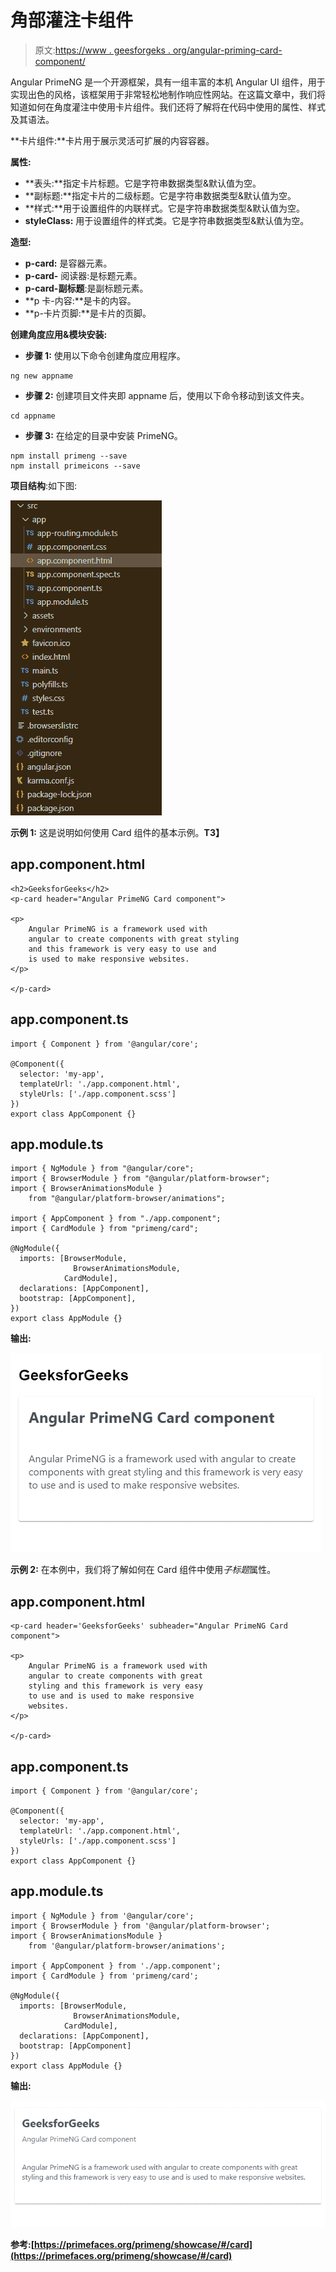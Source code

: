 # 角部灌注卡组件

> 原文:[https://www . geesforgeks . org/angular-priming-card-component/](https://www.geeksforgeeks.org/angular-primeng-card-component/)

Angular PrimeNG 是一个开源框架，具有一组丰富的本机 Angular UI 组件，用于实现出色的风格，该框架用于非常轻松地制作响应性网站。在这篇文章中，我们将知道如何在角度灌注中使用卡片组件。我们还将了解将在代码中使用的属性、样式及其语法。

**卡片组件:**卡片用于展示灵活可扩展的内容容器。

**属性:**

*   **表头:**指定卡片标题。它是字符串数据类型&默认值为空。
*   **副标题:**指定卡片的二级标题。它是字符串数据类型&默认值为空。
*   **样式:**用于设置组件的内联样式。它是字符串数据类型&默认值为空。
*   **styleClass:** 用于设置组件的样式类。它是字符串数据类型&默认值为空。

**造型:**

*   **p-card:** 是容器元素。
*   **p-card-** 阅读器:是标题元素。
*   **p-card-副标题**:是副标题元素。
*   **p 卡-内容:**是卡的内容。
*   **p-卡片页脚:**是卡片的页脚。

**创建角度应用&模块安装:**

*   **步骤 1:** 使用以下命令创建角度应用程序。

```
ng new appname
```

*   **步骤 2:** 创建项目文件夹即 appname 后，使用以下命令移动到该文件夹。

```
cd appname
```

*   **步骤 3:** 在给定的目录中安装 PrimeNG。

```
npm install primeng --save
npm install primeicons --save
```

**项目结构**:如下图:

![](img/6e2ac1499ceea2e58d3439c1f9f0d39a.png)

**示例 1:** 这是说明如何使用 Card 组件的基本示例。**T3】**

## app.component.html

```
<h2>GeeksforGeeks</h2>
<p-card header="Angular PrimeNG Card component">

<p>
    Angular PrimeNG is a framework used with
    angular to create components with great styling
    and this framework is very easy to use and
    is used to make responsive websites.
</p>

</p-card>
```

## app.component.ts

```
import { Component } from '@angular/core';

@Component({
  selector: 'my-app',
  templateUrl: './app.component.html',
  styleUrls: ['./app.component.scss']
})
export class AppComponent {}
```

## app.module.ts

```
import { NgModule } from "@angular/core";
import { BrowserModule } from "@angular/platform-browser";
import { BrowserAnimationsModule } 
    from "@angular/platform-browser/animations";

import { AppComponent } from "./app.component";
import { CardModule } from "primeng/card";

@NgModule({
  imports: [BrowserModule, 
              BrowserAnimationsModule, 
            CardModule],
  declarations: [AppComponent],
  bootstrap: [AppComponent],
})
export class AppModule {}
```

**输出:**

![](img/0358a14b5ec6b7a0b6d09dff6db46f74.png)

**示例 2:** 在本例中，我们将了解如何在 Card 组件中使用*子标题*属性。

## app.component.html

```
<p-card header='GeeksforGeeks' subheader="Angular PrimeNG Card component">

<p>
    Angular PrimeNG is a framework used with 
    angular to create components with great 
    styling and this framework is very easy 
    to use and is used to make responsive 
    websites.
</p>

</p-card>
```

## app.component.ts

```
import { Component } from '@angular/core';

@Component({
  selector: 'my-app',
  templateUrl: './app.component.html',
  styleUrls: ['./app.component.scss']
})
export class AppComponent {}
```

## app.module.ts

```
import { NgModule } from '@angular/core';
import { BrowserModule } from '@angular/platform-browser';
import { BrowserAnimationsModule } 
    from '@angular/platform-browser/animations';

import { AppComponent } from './app.component';
import { CardModule } from 'primeng/card';

@NgModule({
  imports: [BrowserModule, 
              BrowserAnimationsModule, 
            CardModule],
  declarations: [AppComponent],
  bootstrap: [AppComponent]
})
export class AppModule {}
```

**输出:**

![](img/52b00fbf8edc601fb9a8f9a16cc1b734.png)

**参考:**[](https://primefaces.org/primeng/showcase/#/button)**[https://primefaces.org/primeng/showcase/#/card](https://primefaces.org/primeng/showcase/#/card)**